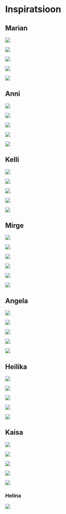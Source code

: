 # Inspiratsioon


## Marian


![](http://25.media.tumblr.com/9f1be8e3c84cfcb6e47b04b05001b068/tumblr_mvqterg5KN1qh0381o1_500.jpg)


![](http://typography-daily.com/wp-content/uploads/2013/11/126576.png)


![](http://31.media.tumblr.com/153f8e70e50a8b4e224ab57ec75bc330/tumblr_mvjpnhCnsB1qh0381o1_500.jpg)


![](http://typography-daily.com/wp-content/uploads/2013/10/web04.jpg)


![](http://25.media.tumblr.com/84a0f6a61bd06b89dc650e0eebac414e/tumblr_mvk6bn1DP21s2la0do1_500.jpg)


## Anni


![](http://24.media.tumblr.com/510f1188e77b29ab690cf71806a63e44/tumblr_mvq08dTZE21qkxrtro6_500.png)


![](http://24.media.tumblr.com/322a99a4a70aaffb42f7218459cbb091/tumblr_mv06elOBF61rs73t7o2_500.jpg)


![](http://25.media.tumblr.com/e359e1601443e8f212dfbb88084c2120/tumblr_mvvcfndKEY1qcv09ro2_500.png)


![](http://24.media.tumblr.com/8919c431b607580d82855d68eef7a2ec/tumblr_mv06elOBF61rs73t7o1_500.jpg)


![](http://25.media.tumblr.com/fdb128e3bd6d7eee16978fc55730e4e6/tumblr_mvnjfrn6mW1qkxrtro2_400.jpg)


## Kelli


![](http://25.media.tumblr.com/5909fa61da30c4d779b885c55bdb9cfe/tumblr_mw5owqbWEU1qh0381o1_500.jpg)


![](http://24.media.tumblr.com/e66b70f8b92b3e603919c25d790628ab/tumblr_mw08th3EeM1qi4z1yo3_500.jpg)


![](http://25.media.tumblr.com/ddb81027e47788ff260578c572c41c75/tumblr_mw08th3EeM1qi4z1yo4_500.jpg)


![](http://31.media.tumblr.com/dc5747904618d3a018a152670559dfcf/tumblr_mvxyc9dTy41qh0381o1_500.jpg)


![](http://24.media.tumblr.com/817e11f2b18bb8585d1984bc977d67cd/tumblr_mvygzuA2TC1qh0381o1_500.gif)


## Mirge


![](http://24.media.tumblr.com/31b0480fb4c133cacba8b41e50d22530/tumblr_mw8n8j2YeQ1qkxrtro1_500.png)


![](http://24.media.tumblr.com/99acfcdcdd9fe65466b8e171d2e2a9f4/tumblr_mw4xagnVf71qkxrtro2_500.png)


![](http://24.media.tumblr.com/097ae9679a55474118bb46e261f31afc/tumblr_mw8mlfPCMt1qkxrtro1_500.png)


![](http://25.media.tumblr.com/bb12395ba703f83783520b324b4d953b/tumblr_mw08th3EeM1qi4z1yo1_500.jpg)


![](http://31.media.tumblr.com/496dd92b8643a9df2cb67bcf33771ec7/tumblr_mw08th3EeM1qi4z1yo2_500.jpg)


![](http://31.media.tumblr.com/f307c8deadd69d1d5c8dc3a2de4bba78/tumblr_mw7d2wXGy51qh0381o1_500.jpg)


## Angela


![](http://25.media.tumblr.com/25a2d285764cc303c9ff087687fd9058/tumblr_mvx62jl7sF1qh0381o1_500.jpg)


![](http://24.media.tumblr.com/60aa24ca7767c00e3802d92bf9101255/tumblr_mvx60568Vt1qh0381o1_500.jpg)


![](http://typography-daily.com/wp-content/uploads/2013/11/bmd-6.jpg)


![](http://24.media.tumblr.com/9a03e8781c886970107193726499aefe/tumblr_mvj9t5PA4h1qi4z1yo1_500.jpg)


![](http://typography-daily.com/wp-content/uploads/2013/11/bmd-2.jpg)


## Heilika


![](http://24.media.tumblr.com/01190d1bc3493e57309b7e3c1ebe2d6e/tumblr_mvj25eqN9o1qi4z1yo5_r2_500.jpg)


![](http://typography-daily.com/wp-content/uploads/2013/10/Alla_lettera_composizione.jpg)


![](http://typography-daily.com/wp-content/uploads/2013/10/foto_12.jpg)


![](http://25.media.tumblr.com/4863e333a4a09e35f1e9e89da4fe72af/tumblr_mvhrexBXtj1qfoihvo1_500.jpg)


![](http://typography-daily.com/wp-content/uploads/2013/10/foto_28.jpg)


## Kaisa


![](http://25.media.tumblr.com/3faf856ef42fa49225970f2e05d4eb2c/tumblr_mv8dd62FMH1qi4z1yo1_500.png)


![](http://www.typetoken.net/wp-content/uploads/2013/10/dinamo_grow_06.jpg)


![](http://www.typetoken.net/wp-content/uploads/2013/10/122655.png)


![](http://www.typetoken.net/wp-content/uploads/2013/10/D.png)


![](http://incredibletypes.com/it-cms/wp-content/uploads/2013/10/university-of-the-arts-viewbook-01-450x301.jpg)


### Helina

![](http://25.media.tumblr.com/66e6731522eda0bd676b08e80fed3f16/tumblr_mutr5juWjl1qi4z1yo9_500.png)

